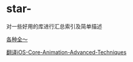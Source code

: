 # star-
对一些好用的库进行汇总索引及简单描述



<a href="https://github.com/sindresorhus/awesome">各种全～</a>

<a href="https://github.com/AttackOnDobby/iOS-Core-Animation-Advanced-Techniques">翻译iOS-Core-Animation-Advanced-Techniques</a>


    
